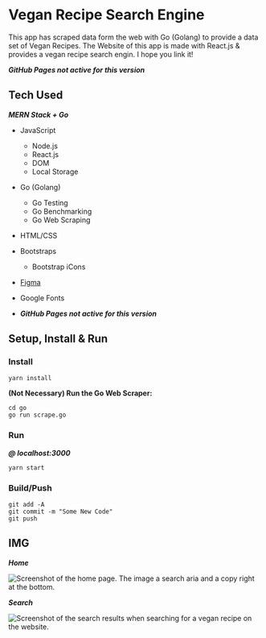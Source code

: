 # Vegan Recipe Search Engine

This app has scraped data form the web with Go (Golang) to provide a data set of Vegan Recipes. The Website of this app is made with React.js & provides a vegan recipe search engin. I hope you link it!

***GitHub Pages not active for this version***
<!-- [Visit Site](https://lwrgithub.github.io/vegan-recipes-search-engine/) -->


## Tech Used
***MERN Stack + Go***


- JavaScript
    - Node.js
    - React.js
    - DOM
    - Local Storage
- Go (Golang)
    - Go Testing
    - Go Benchmarking
    - Go Web Scraping
- HTML/CSS
- Bootstraps
    - Bootstrap iCons
- [Figma](https://www.figma.com/file/zqA6nNoXnQQhxqIRP4SwAn/Vegan?node-id=3%3A3)
- Google Fonts




- ***GitHub Pages not active for this version***
<!-- - [GitHub Pages](https://lwrgithub.github.io/vegan-recipes-search-engine/) -->


## Setup, Install & Run

### Install
<!-- ***Note: make sure to change the files to reflect your GitHub info:*** [Learn How](https://blog.usejournal.com/how-to-deploy-your-react-app-into-github-pages-b2c96292b18e) -->

```
yarn install
```

**(Not Necessary) Run the Go Web Scraper:**

```
cd go
go run scrape.go
```

### Run
***@ localhost:3000***

```
yarn start
```

### Build/Push
<!-- ***When using GitHub Pages do a build before pushing*** -->

<!-- ```
npm run deploy -->
```
git add -A
git commit -m "Some New Code"
git push
```


## IMG

***Home***

<img alt="Screenshot of the home page. The image a search aria and a copy right at the bottom." src="https://github.com/LWRGitHub/vegan/blob/main/public/img/vegan-home.png?raw=true" />


***Search***

<img alt="Screenshot of the search results when searching for a vegan recipe on the website." src="https://github.com/LWRGitHub/vegan/blob/main/public/img/vegan-search-res.png?raw=true" />
